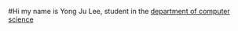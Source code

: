 #Hi my name is Yong Ju Lee, student in the [department of computer science](https://computer.seoultech.ac.kr/)